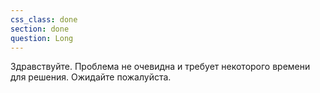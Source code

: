 ```yaml
---
css_class: done
section: done
question: Long
---
```

Здравствуйте. Проблема не очевидна и требует некоторого времени для решения. Ожидайте пожалуйста.